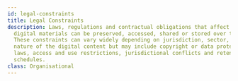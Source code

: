 ```yaml
---
id: legal-constraints
title: Legal Constraints
description: Laws, regulations and contractual obligations that affect how
  digital materials can be preserved, accessed, shared or stored over time.
  These constraints can vary widely depending on jurisdiction, sector, and the
  nature of the digital content but may include copyright or data protection
  laws, access and use restrictions, jurisdictional conflicts and retention
  schedules.
class: Organisational
---
```

